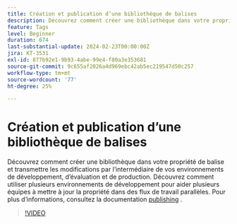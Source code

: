 ```yaml
---
title: Création et publication d’une bibliothèque de balises
description: Découvrez comment créer une bibliothèque dans votre propriété de balise et transmettre les modifications par l’intermédiaire de vos environnements de développement, d’évaluation et de production.
feature: Tags
level: Beginner
duration: 674
last-substantial-update: 2024-02-23T00:00:00Z
jira: KT-3531
exl-id: 877b92e1-9b93-4abe-99e4-f80a3e353681
source-git-commit: 9c655af2026a4d969ebc42ab5ec219547d50c257
workflow-type: tm+mt
source-wordcount: '77'
ht-degree: 25%

---
```


# Création et publication d’une bibliothèque de balises

Découvrez comment créer une bibliothèque dans votre propriété de balise et transmettre les modifications par l’intermédiaire de vos environnements de développement, d’évaluation et de production. Découvrez comment utiliser plusieurs environnements de développement pour aider plusieurs équipes à mettre à jour la propriété dans des flux de travail parallèles. Pour plus d’informations, consultez la documentation [publishing](https://experienceleague.adobe.com/docs/experience-platform/tags/publish/overview.html) .

>[!VIDEO](https://video.tv.adobe.com/v/28731/?learn=on)
